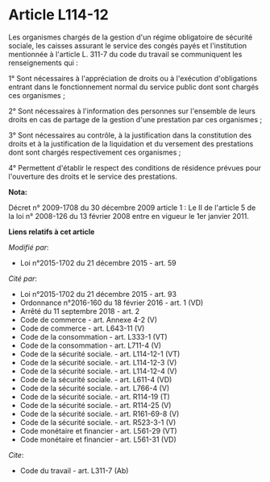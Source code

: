 # Article L114-12

Les organismes chargés de la gestion d'un régime obligatoire de sécurité sociale, les caisses assurant le service des congés
payés et l'institution mentionnée à l'article L. 311-7 du code du travail se communiquent les renseignements qui : 

1° Sont nécessaires à l'appréciation de droits ou à l'exécution d'obligations entrant dans le fonctionnement normal du
service public dont sont chargés ces organismes ; 

2° Sont nécessaires à l'information des personnes sur l'ensemble de leurs droits en cas de partage de la gestion d'une
prestation par ces organismes ; 

3° Sont nécessaires au contrôle, à la justification dans la constitution des droits et à la justification de la liquidation
et du versement des prestations dont sont chargés respectivement ces organismes ; 

4° Permettent d'établir le respect des conditions de résidence prévues pour l'ouverture des droits et le service des
prestations.

**Nota:**

Décret n° 2009-1708 du 30 décembre 2009 article 1 : Le II de l'article 5 de la loi n° 2008-126 du 13 février 2008 entre en
vigueur le 1er janvier 2011.

**Liens relatifs à cet article**

_Modifié par_:

  - Loi n°2015-1702 du 21 décembre 2015 - art. 59

_Cité par_:

  - Loi n°2015-1702 du 21 décembre 2015 - art. 93
  - Ordonnance n°2016-160 du 18 février 2016 - art. 1 (VD)
  - Arrêté du 11 septembre 2018 - art. 2
  - Code de commerce - art. Annexe 4-2 (V)
  - Code de commerce - art. L643-11 (V)
  - Code de la consommation - art. L333-1 (VT)
  - Code de la consommation - art. L711-4 (V)
  - Code de la sécurité sociale. - art. L114-12-1 (VT)
  - Code de la sécurité sociale. - art. L114-12-3 (V)
  - Code de la sécurité sociale. - art. L114-12-4 (V)
  - Code de la sécurité sociale. - art. L611-4 (VD)
  - Code de la sécurité sociale. - art. L766-4 (V)
  - Code de la sécurité sociale. - art. R114-19 (T)
  - Code de la sécurité sociale. - art. R114-25 (V)
  - Code de la sécurité sociale. - art. R161-69-8 (V)
  - Code de la sécurité sociale. - art. R523-3-1 (V)
  - Code monétaire et financier - art. L561-29 (VT)
  - Code monétaire et financier - art. L561-31 (VD)

_Cite_:

  - Code du travail - art. L311-7 (Ab)
